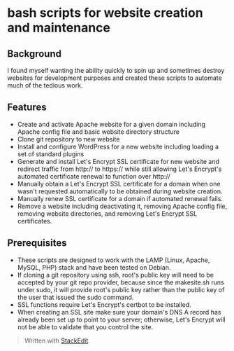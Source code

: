 # bash scripts for website creation and maintenance

## Background
I found myself wanting the ability quickly to spin up and sometimes destroy websites for development purposes and created these scripts to automate much of the tedious work.

## Features
- Create and activate Apache website for a given domain including Apache config file and basic website directory structure
- Clone git repository to new website
- Install and configure WordPress for a new website including loading a set of standard plugins
- Generate and install Let's Encrypt SSL certificate for new website and redirect traffic from http:// to https:// while still allowing Let's Encrypt's automated certificate renewal to function over http://
- Manually obtain a Let's Encrypt SSL certificate for a domain when one wasn't requested automatically to be obtained during website creation.
- Manually renew SSL certificate for a domain if automated renewal fails.
- Remove a website including deactivating it, removing Apache config file, removing website directories, and removing Let's Encrypt SSL certificates.

## Prerequisites
- These scripts are designed to work with the LAMP (Linux, Apache, MySQL, PHP) stack and have been tested on Debian.
- If cloning a git repository using ssh, root's public key will need to be accepted by your git repo provider, because since the makesite.sh runs under sudo, it will provide root's public key rather than the public key of the user that issued the sudo command.
- SSL functions require Let's Encrypt's certbot to be installed.
- When creating an SSL site make sure your domain's DNS A record has already been set up to point to your server; otherwise, Let's Encrypt will not be able to validate that you control the site.

> Written with [StackEdit](https://stackedit.io/).
